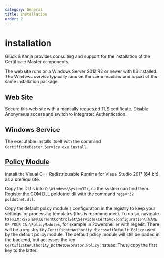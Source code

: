```yaml
---
category: General
title: Installation
order: 2
---
```


# installation

Glück & Kanja provides consulting and support for the installation of the Certificate Master components.

The web site runs on a Windows Server 2012 R2 or newer with IIS installed. The Windows service typically runs on the same machine and is part of the same installation package.

## Web Site

Secure this web site with a manually requested TLS certificate. Disable Anonymous access and switch to Integrated Authentication.

## Windows Service

The executable installs itself with the command `CertificateMaster.Service.exe install`.

## [Policy Module](installation.md)

Install the Visual C++ Redistributable Runtime for Visual Studio 2017 \(64 bit\) as a prerequisite.

Copy the DLLs into `C:\Windows\System32\`, so the system can find them. Register the COM DLL poldotnet.dll with the command `regsvr32 poldotnet.dll`.

Copy the default policy module's configuration in the registry to keep your settings for processing templates \(this is recommended\). To do so, navigate to `HKLM:\SYSTEM\CurrentControlSet\Services\CertSvc\Configuration\[NAME OF YOUR CA]\PolicyModules`, for example in Powershell or with regedit. There will be a registry key `CertificateAuthority_MicrosoftDefault.Policy` used by the default policy module. The default policy module will still be loaded in the backend, but accesses the key `CertificateAuthority_DotNetDecorator.Policy` instead. Thus, copy the first key to the latter.

